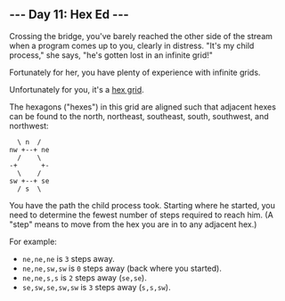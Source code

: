 ﻿## --- Day 11: Hex Ed ---

Crossing the bridge, you've barely reached the other side of the stream when a program comes up to you, clearly in distress. "It's my child process," she says, "he's gotten lost in an infinite grid!"

Fortunately for her, you have plenty of experience with infinite grids.

Unfortunately for you, it's a  [hex grid](https://en.wikipedia.org/wiki/Hexagonal_tiling).

The hexagons ("hexes") in  this grid  are aligned such that adjacent hexes can be found to the north, northeast, southeast, south, southwest, and northwest:

```
  \ n  /
nw +--+ ne
  /    \
-+      +-
  \    /
sw +--+ se
  / s  \

```

You have the path the child process took. Starting where he started, you need to determine the fewest number of steps required to reach him. (A "step" means to move from the hex you are in to any adjacent hex.)

For example:

-   `ne,ne,ne`  is  `3`  steps away.
-   `ne,ne,sw,sw`  is  `0`  steps away (back where you started).
-   `ne,ne,s,s`  is  `2`  steps away (`se,se`).
-   `se,sw,se,sw,sw`  is  `3`  steps away (`s,s,sw`).
